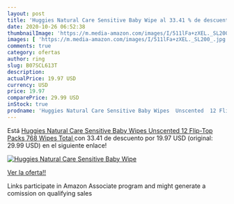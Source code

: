 ```yaml
---
layout: post
title: 'Huggies Natural Care Sensitive Baby Wipe al 33.41 % de descuento'
date: 2020-10-26 06:52:38
thumbnailImage: 'https://m.media-amazon.com/images/I/511lFa+zXEL._SL200_.jpg'
images: [ 'https://m.media-amazon.com/images/I/511lFa+zXEL._SL200_.jpg' ]
comments: true
category: ofertas
author: ring
slug: B07SCL613T
description:
actualPrice: 19.97 USD
currency: USD
price: 19.97
comparePrice: 29.99 USD
inStock: true
prodname: 'Huggies Natural Care Sensitive Baby Wipes  Unscented  12 Flip-Top Packs  768 Wipes Total '
---
```


Está [Huggies Natural Care Sensitive Baby Wipes  Unscented  12 Flip-Top Packs  768 Wipes Total ](https://www.amazon.com/dp/B07SCL613T/?tag=tolees-20) con 33.41 de descuento por 19.97 USD (original: 29.99 USD) en el siguiente enlace!

[![Huggies Natural Care Sensitive Baby Wipe](https://m.media-amazon.com/images/I/511lFa+zXEL._SL200_.jpg)](https://www.amazon.com/dp/B07SCL613T/?tag=tolees-20)

[Ver la oferta!!](https://www.amazon.com/dp/B07SCL613T/?tag=tolees-20)

Links participate in Amazon Associate program and might generate a comission on qualifying sales



